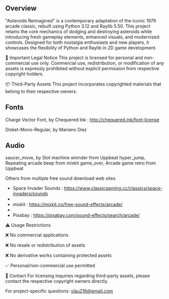 Overview
--------
"Asteroids Reimagined" is a contemporary adaptation of the iconic 1979 arcade classic, rebuilt using Python 3.12 and Raylib 5.50. 
This project retains the core mechanics of dodging and destroying asteroids while introducing fresh gameplay elements, enhanced visuals, 
and modernized controls. Designed for both nostalgia enthusiasts and new players, it showcases the flexibility of Python and Raylib in 
2D game development.

🚧 Important Legal Notice
This project is licensed for personal and non-commercial use only. Commercial use, redistribution, or modification of any assets is expressly prohibited 
without explicit permission from respective copyright holders.

📦 Third-Party Assets
This project incorporates copyrighted materials that belong to their respective owners:

Fonts
-----
Charge Vector Font,  by Chequered Ink :  http://chequered.ink/font-license

Disket-Mono-Regular, by Mariano Diez

Audio
-----
saucer_move, by Slot machine winnder from Uppbeat
hyper_jump,  Repeating arcade beep from mixkit
game_over,   Arcade game retro from Uppbeat

Others from multiple free sound download web sites

- Space Invader Sounds : https://www.classicgaming.cc/classics/space-invaders/sounds
- 
- mixkit : https://mixkit.co/free-sound-effects/arcade/
- 
- Pixabay : https://pixabay.com/sound-effects/search/arcade/

  
  
⚠️ Usage Restrictions

❌ No commercial applications

❌ No resale or redistribution of assets

❌ No derivative works containing protected assets

✅ Personal/non-commercial use permitted


📧 Contact
For licensing inquiries regarding third-party assets, please contact the respective copyright owners directly. 

For project-specific questions: vlau216@gmail.com

